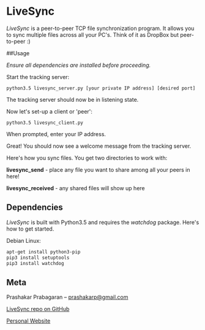 # **LiveSync**

*LiveSync* is a peer-to-peer TCP file synchronization program. It allows you to sync multiple files across all your PC's. Think of it as DropBox but peer-to-peer :)

##Usage

*Ensure all dependencies are installed before proceeding.*

Start the tracking server:

	python3.5 livesync_server.py [your private IP address] [desired port]

The tracking server should now be in listening state.

Now let's set-up a client or 'peer':

	python3.5 livesync_client.py

When prompted, enter your IP address.

Great! You should now see a welcome message from the tracking server.

Here's how you sync files. You get two directories to work with:

**livesync_send** - place any file you want to share among all your peers in here!

**livesync_received** - any shared files will show up here

## Dependencies

*LiveSync* is built with Python3.5 and requires the *watchdog* package. Here's how to get started.

Debian Linux:

```bash
apt-get install python3-pip
pip3 install setuptools
pip3 install watchdog

```

## Meta

Prashakar Prabagaran – prashakarp@gmail.com

[LiveSync repo on GitHub](https://github.com/prashakar/livesync)

[Personal Website](http://www.prashakar.com)
